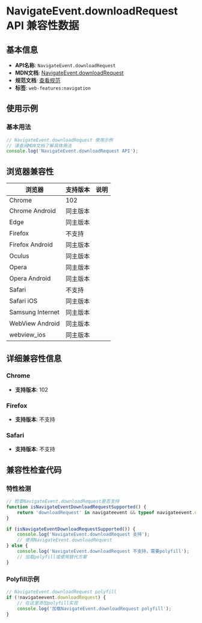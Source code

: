 # NavigateEvent.downloadRequest API 兼容性数据

## 基本信息

- **API名称**: `NavigateEvent.downloadRequest`
- **MDN文档**: [NavigateEvent.downloadRequest](https://developer.mozilla.org/docs/Web/API/NavigateEvent/downloadRequest)
- **规范文档**: [查看规范](https://html.spec.whatwg.org/multipage/nav-history-apis.html#dom-navigateevent-downloadrequest-dev)
- **标签**: `web-features:navigation`

## 使用示例

### 基本用法

```javascript
// NavigateEvent.downloadRequest 使用示例
// 请查阅MDN文档了解具体用法
console.log('NavigateEvent.downloadRequest API');
```

## 浏览器兼容性

| 浏览器 | 支持版本 | 说明 |
|--------|----------|------|
| Chrome | 102 |  |
| Chrome Android | 同主版本 |  |
| Edge | 同主版本 |  |
| Firefox | 不支持 |  |
| Firefox Android | 同主版本 |  |
| Oculus | 同主版本 |  |
| Opera | 同主版本 |  |
| Opera Android | 同主版本 |  |
| Safari | 不支持 |  |
| Safari iOS | 同主版本 |  |
| Samsung Internet | 同主版本 |  |
| WebView Android | 同主版本 |  |
| webview_ios | 同主版本 |  |

## 详细兼容性信息

### Chrome

- **支持版本**: 102

### Firefox

- **支持版本**: 不支持

### Safari

- **支持版本**: 不支持

## 兼容性检查代码

### 特性检测

```javascript
// 检查NavigateEvent.downloadRequest是否支持
function isNavigateEventDownloadRequestSupported() {
    return 'downloadRequest' in navigateevent && typeof navigateevent.downloadRequest === 'function';
}

if (isNavigateEventDownloadRequestSupported()) {
    console.log('NavigateEvent.downloadRequest 支持');
    // 使用NavigateEvent.downloadRequest
} else {
    console.log('NavigateEvent.downloadRequest 不支持，需要polyfill');
    // 加载polyfill或使用替代方案
}
```

### Polyfill示例

```javascript
// NavigateEvent.downloadRequest polyfill
if (!navigateevent.downloadRequest) {
    // 在这里添加polyfill实现
    console.log('加载NavigateEvent.downloadRequest polyfill');
}
```

